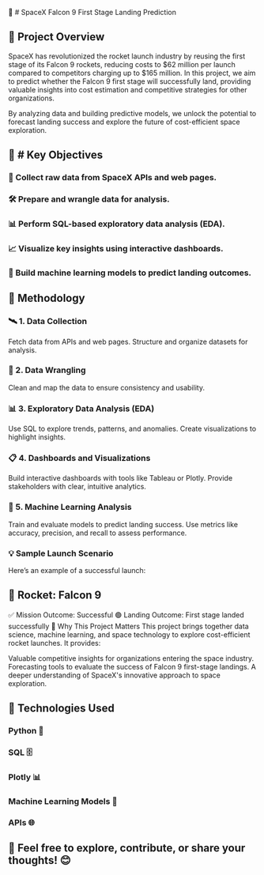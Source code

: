 
🚀 # SpaceX Falcon 9 First Stage Landing Prediction

## 🌌 Project Overview
SpaceX has revolutionized the rocket launch industry by reusing the first stage of its Falcon 9 rockets, reducing costs to $62 million per launch compared to competitors charging up to $165 million. In this project, we aim to predict whether the Falcon 9 first stage will successfully land, providing valuable insights into cost estimation and competitive strategies for other organizations.

By analyzing data and building predictive models, we unlock the potential to forecast landing success and explore the future of cost-efficient space exploration.

## 🎯 # Key Objectives

### 🔎 Collect raw data from SpaceX APIs and web pages.
### 🛠️ Prepare and wrangle data for analysis.
### 📊 Perform SQL-based exploratory data analysis (EDA).
### 📈 Visualize key insights using interactive dashboards.
### 🤖 Build machine learning models to predict landing outcomes.

## 🔬 Methodology

### 🛰️ 1. Data Collection
Fetch data from APIs and web pages.
Structure and organize datasets for analysis.
### 🧹 2. Data Wrangling
Clean and map the data to ensure consistency and usability.
### 📊 3. Exploratory Data Analysis (EDA)
Use SQL to explore trends, patterns, and anomalies.
Create visualizations to highlight insights.
### 📋 4. Dashboards and Visualizations
Build interactive dashboards with tools like Tableau or Plotly.
Provide stakeholders with clear, intuitive analytics.
### 🤖 5. Machine Learning Analysis
Train and evaluate models to predict landing success.
Use metrics like accuracy, precision, and recall to assess performance.
### 💡 Sample Launch Scenario
Here’s an example of a successful launch:

## 🚀 Rocket: Falcon 9
✅ Mission Outcome: Successful
🟢 Landing Outcome: First stage landed successfully
🌟 Why This Project Matters
This project brings together data science, machine learning, and space technology to explore cost-efficient rocket launches. It provides:

Valuable competitive insights for organizations entering the space industry.
Forecasting tools to evaluate the success of Falcon 9 first-stage landings.
A deeper understanding of SpaceX's innovative approach to space exploration.
## 🧰 Technologies Used
### Python 🐍
### SQL 🗄️
### Plotly 📊
### Machine Learning Models 🤖
### APIs 🌐

## 🌟 Feel free to explore, contribute, or share your thoughts! 😊
